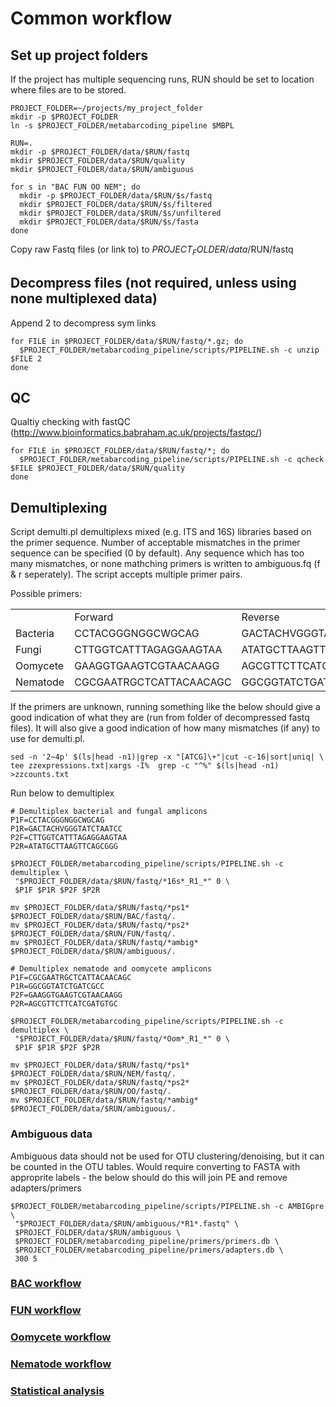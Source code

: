 # Common workflow

## Set up project folders

If the project has multiple sequencing runs, RUN should be set to location where files are to be stored.

```shell
PROJECT_FOLDER=~/projects/my_project_folder
mkdir -p $PROJECT_FOLDER
ln -s $PROJECT_FOLDER/metabarcoding_pipeline $MBPL

RUN=.
mkdir -p $PROJECT_FOLDER/data/$RUN/fastq
mkdir $PROJECT_FOLDER/data/$RUN/quality
mkdir $PROJECT_FOLDER/data/$RUN/ambiguous

for s in "BAC FUN OO NEM"; do
  mkdir -p $PROJECT_FOLDER/data/$RUN/$s/fastq
  mkdir $PROJECT_FOLDER/data/$RUN/$s/filtered
  mkdir $PROJECT_FOLDER/data/$RUN/$s/unfiltered
  mkdir $PROJECT_FOLDER/data/$RUN/$s/fasta
done
```

Copy raw Fastq files (or link to) to $PROJECT_FOLDER/data/$RUN/fastq

## Decompress files (not required, unless using none multiplexed data)

Append 2 to decompress sym links

```shell
for FILE in $PROJECT_FOLDER/data/$RUN/fastq/*.gz; do 
  $PROJECT_FOLDER/metabarcoding_pipeline/scripts/PIPELINE.sh -c unzip $FILE 2
done
```

## QC
Qualtiy checking with fastQC (http://www.bioinformatics.babraham.ac.uk/projects/fastqc/)
```shell
for FILE in $PROJECT_FOLDER/data/$RUN/fastq/*; do 
  $PROJECT_FOLDER/metabarcoding_pipeline/scripts/PIPELINE.sh -c qcheck $FILE $PROJECT_FOLDER/data/$RUN/quality
done
```

## Demultiplexing

Script demulti.pl demultiplexs mixed (e.g. ITS and 16S) libraries based on the primer sequence. Number of acceptable mismatches in the primer sequence can be specified (0 by default). Any sequence which has too many mismatches, or none mathching primers is written to ambiguous.fq (f & r seperately). The script accepts multiple primer pairs.

<table>
Possible primers:
<tr><td><td>Forward<td>Reverse</tr>
<tr><td>Bacteria<td>CCTACGGGNGGCWGCAG<td>GACTACHVGGGTATCTAATCC</tr>
<tr><td>Fungi<td>CTTGGTCATTTAGAGGAAGTAA<td>ATATGCTTAAGTTCAGCGGG</tr>
<tr><td>Oomycete<td>GAAGGTGAAGTCGTAACAAGG<td>AGCGTTCTTCATCGATGTGC</tr>
<tr><td>Nematode<td>CGCGAATRGCTCATTACAACAGC<td>GGCGGTATCTGATCGCC</tr>
</table>

If the primers are unknown, running something like the below should give a good indication of what they are (run from folder of decompressed fastq files). It will also give a good indication of how many mismatches (if any) to use for demulti.pl. 
```shell
sed -n '2~4p' $(ls|head -n1)|grep -x "[ATCG]\+"|cut -c-16|sort|uniq| \
tee zzexpressions.txt|xargs -I%  grep -c "^%" $(ls|head -n1) >zzcounts.txt
```

Run below to demultiplex
```shell
# Demultiplex bacterial and fungal amplicons
P1F=CCTACGGGNGGCWGCAG
P1R=GACTACHVGGGTATCTAATCC
P2F=CTTGGTCATTTAGAGGAAGTAA
P2R=ATATGCTTAAGTTCAGCGGG

$PROJECT_FOLDER/metabarcoding_pipeline/scripts/PIPELINE.sh -c demultiplex \
 "$PROJECT_FOLDER/data/$RUN/fastq/*16s*_R1_*" 0 \
 $P1F $P1R $P2F $P2R

mv $PROJECT_FOLDER/data/$RUN/fastq/*ps1* $PROJECT_FOLDER/data/$RUN/BAC/fastq/.
mv $PROJECT_FOLDER/data/$RUN/fastq/*ps2* $PROJECT_FOLDER/data/$RUN/FUN/fastq/.
mv $PROJECT_FOLDER/data/$RUN/fastq/*ambig* $PROJECT_FOLDER/data/$RUN/ambiguous/.

# Demultiplex nematode and oomycete amplicons
P1F=CGCGAATRGCTCATTACAACAGC
P1R=GGCGGTATCTGATCGCC
P2F=GAAGGTGAAGTCGTAACAAGG
P2R=AGCGTTCTTCATCGATGTGC

$PROJECT_FOLDER/metabarcoding_pipeline/scripts/PIPELINE.sh -c demultiplex \
 "$PROJECT_FOLDER/data/$RUN/fastq/*Oom*_R1_*" 0 \
 $P1F $P1R $P2F $P2R

mv $PROJECT_FOLDER/data/$RUN/fastq/*ps1* $PROJECT_FOLDER/data/$RUN/NEM/fastq/.
mv $PROJECT_FOLDER/data/$RUN/fastq/*ps2* $PROJECT_FOLDER/data/$RUN/OO/fastq/.
mv $PROJECT_FOLDER/data/$RUN/fastq/*ambig* $PROJECT_FOLDER/data/$RUN/ambiguous/.
```
### Ambiguous data
Ambiguous data should not be used for OTU clustering/denoising, but it can be counted in the OTU tables.
Would require converting to FASTA with approprite labels  - the below should do this will join PE and remove adapters/primers
```shell
$PROJECT_FOLDER/metabarcoding_pipeline/scripts/PIPELINE.sh -c AMBIGpre \
 "$PROJECT_FOLDER/data/$RUN/ambiguous/*R1*.fastq" \
 $PROJECT_FOLDER/data/$RUN/ambiguous \
 $PROJECT_FOLDER/metabarcoding_pipeline/primers/primers.db \
 $PROJECT_FOLDER/metabarcoding_pipeline/primers/adapters.db \
 300 5
```

### [BAC workflow](../master/BAC%20%20workflow.md)
### [FUN workflow](../master//FUN%20workflow.md)
### [Oomycete workflow](../master/Oomycota%20workflow.md)
### [Nematode workflow](../master/Nematoda%20workflow.md)
### [Statistical analysis](../master/statistical%20analysis.md)
